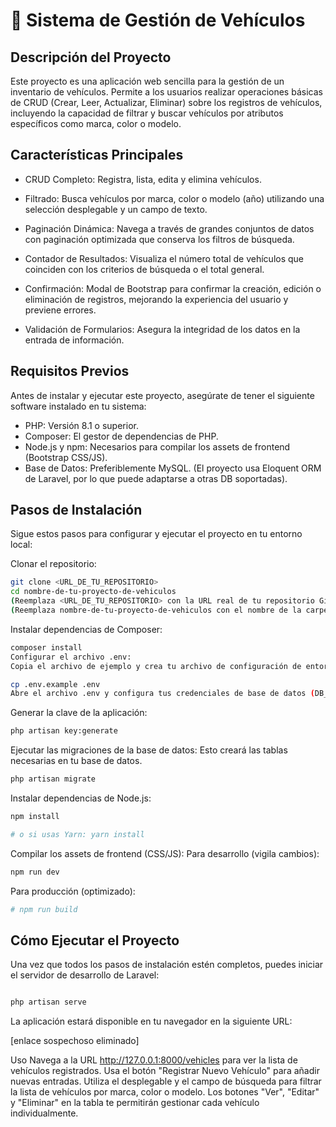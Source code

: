 # 🚗 Sistema de Gestión de Vehículos

## Descripción del Proyecto
Este proyecto es una aplicación web sencilla para la gestión de un inventario de vehículos. Permite a los usuarios realizar operaciones básicas de CRUD (Crear, Leer, Actualizar, Eliminar) sobre los registros de vehículos, incluyendo la capacidad de filtrar y buscar vehículos por atributos específicos como marca, color o modelo.

## Características Principales
- CRUD Completo: Registra, lista, edita y elimina vehículos.

- Filtrado: Busca vehículos por marca, color o modelo (año) utilizando una selección desplegable y un campo de texto.

- Paginación Dinámica: Navega a través de grandes conjuntos de datos con paginación optimizada que conserva los filtros de búsqueda.

- Contador de Resultados: Visualiza el número total de vehículos que coinciden con los criterios de búsqueda o el total general.

- Confirmación: Modal de Bootstrap para confirmar la creación, edición o eliminación de registros, mejorando la experiencia del usuario y previene errores.

- Validación de Formularios: Asegura la integridad de los datos en la entrada de información.
## Requisitos Previos

 Antes de instalar y ejecutar este proyecto, asegúrate de tener el siguiente software instalado en tu sistema:

- PHP: Versión 8.1 o superior.
- Composer: El gestor de dependencias de PHP.
- Node.js y npm: Necesarios para compilar los assets de frontend (Bootstrap CSS/JS).
- Base de Datos: Preferiblemente MySQL. (El proyecto usa Eloquent ORM de Laravel, por lo que puede adaptarse a otras DB soportadas).
## Pasos de Instalación
Sigue estos pasos para configurar y ejecutar el proyecto en tu entorno local:

Clonar el repositorio:

```bash
git clone <URL_DE_TU_REPOSITORIO>
cd nombre-de-tu-proyecto-de-vehiculos
(Reemplaza <URL_DE_TU_REPOSITORIO> con la URL real de tu repositorio Git)
(Reemplaza nombre-de-tu-proyecto-de-vehiculos con el nombre de la carpeta de tu proyecto)
```
Instalar dependencias de Composer:

```bash
composer install
Configurar el archivo .env:
Copia el archivo de ejemplo y crea tu archivo de configuración de entorno:
```
```bash
cp .env.example .env
Abre el archivo .env y configura tus credenciales de base de datos (DB_DATABASE, DB_USERNAME, DB_PASSWORD, etc.) y cualquier otra variable de entorno necesaria.
```
Generar la clave de la aplicación:

```bash
php artisan key:generate
```
Ejecutar las migraciones de la base de datos:
Esto creará las tablas necesarias en tu base de datos.

```bash
php artisan migrate
```

Instalar dependencias de Node.js:

```bash
npm install

# o si usas Yarn: yarn install
```

Compilar los assets de frontend (CSS/JS):
Para desarrollo (vigila cambios):

```bash
npm run dev
``` 
Para producción (optimizado):
```bash
# npm run build
```
## Cómo Ejecutar el Proyecto
Una vez que todos los pasos de instalación estén completos, puedes iniciar el servidor de desarrollo de Laravel:

```bash

php artisan serve
```
La aplicación estará disponible en tu navegador en la siguiente URL:

[enlace sospechoso eliminado]

Uso
Navega a la URL http://127.0.0.1:8000/vehicles para ver la lista de vehículos registrados.
Usa el botón "Registrar Nuevo Vehículo" para añadir nuevas entradas.
Utiliza el desplegable y el campo de búsqueda para filtrar la lista de vehículos por marca, color o modelo.
Los botones "Ver", "Editar" y "Eliminar" en la tabla te permitirán gestionar cada vehículo individualmente.